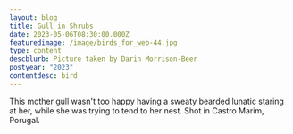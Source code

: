 ```yaml
---
layout: blog
title: Gull in Shrubs
date: 2023-05-06T08:30:00.000Z
featuredimage: /image/birds_for_web-44.jpg
type: content
descblurb: Picture taken by Darin Morrison-Beer
postyear: "2023"
contentdesc: bird
---
```

This mother gull wasn't too happy having a sweaty bearded lunatic staring at her, while she was trying to tend to her nest. Shot in Castro Marim, Porugal.

